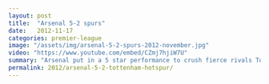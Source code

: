 ```yaml
---
layout: post
title:  "Arsenal 5-2 spurs"
date:   2012-11-17
categories: premier-league
image: "/assets/img/arsenal-5-2-spurs-2012-november.jpg"
video: "https://www.youtube.com/embed/CZmj7hjiW7U"
summary: "Arsenal put in a 5 star performance to crush fierce rivals Tottenham 5-2. Adebayor opened the scoring before a reckless tackle saw him sent off. Mertesacker equalised before Podolski and Giroud set Arsenal on their way to a memorable victory. "
permalink: 2012/arsenal-5-2-tottenham-hotspur/
---
```

